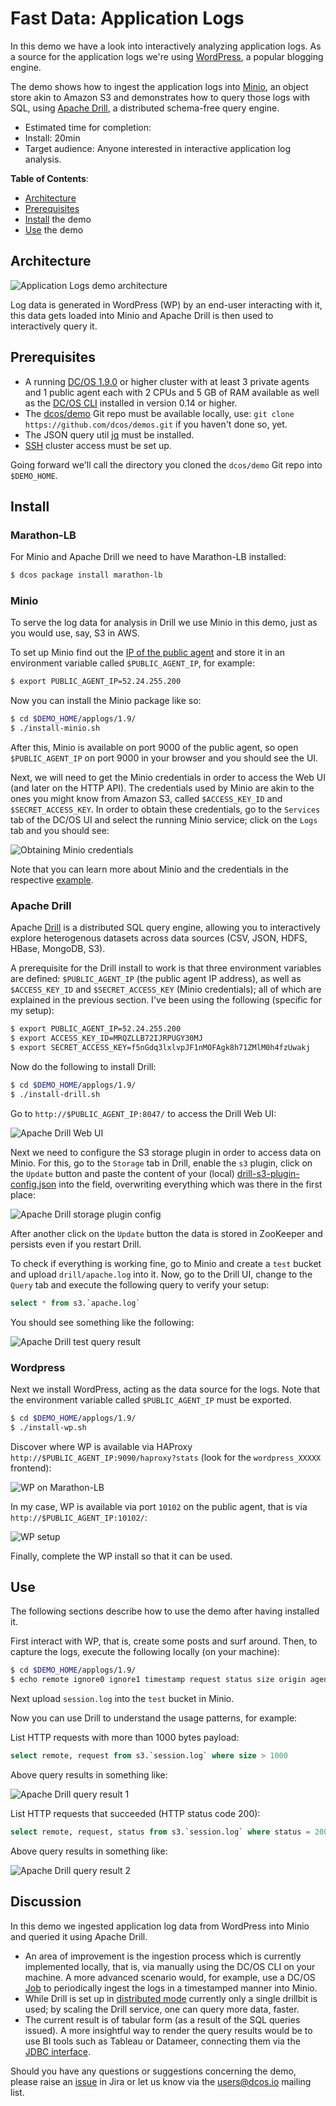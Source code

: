 # Fast Data: Application Logs

In this demo we have a look into interactively analyzing application logs.
As a source for the application logs we're using [WordPress](https://wordpress.org/),
a popular blogging engine.

The demo shows how to ingest the application logs into [Minio](https://minio.io/),
an object store akin to Amazon S3 and demonstrates how to query those logs with SQL,
using [Apache Drill](http://drill.apache.org/), a distributed schema-free query engine.

- Estimated time for completion:
 - Install: 20min
- Target audience: Anyone interested in interactive application log analysis.

**Table of Contents**:

- [Architecture](#architecture)
- [Prerequisites](#prerequisites)
- [Install](#install) the demo
- [Use](#use) the demo

## Architecture

![Application Logs demo architecture](img/applogs-architecture.png)

Log data is generated in WordPress (WP) by an end-user interacting with it, this
data gets loaded into Minio and Apache Drill is then used to interactively query it.

## Prerequisites

- A running [DC/OS 1.9.0](https://dcos.io/releases/1.9.0/) or higher cluster with at least 3 private agents and 1 public agent each with 2 CPUs and 5 GB of RAM available as well as the [DC/OS CLI](https://dcos.io/docs/1.9/usage/cli/install/) installed in version 0.14 or higher.
- The [dcos/demo](https://github.com/dcos/demos/) Git repo must be available locally, use: `git clone https://github.com/dcos/demos.git` if you haven't done so, yet.
- The JSON query util [jq](https://github.com/stedolan/jq/wiki/Installation) must be installed.
- [SSH](https://dcos.io/docs/1.9/administration/access-node/sshcluster/) cluster access must be set up.

Going forward we'll call the directory you cloned the `dcos/demo` Git repo into `$DEMO_HOME`.

## Install

### Marathon-LB

For Minio and Apache Drill we need to have Marathon-LB installed:

```bash
$ dcos package install marathon-lb
```

### Minio

To serve the log data for analysis in Drill we use Minio in this demo, just as you would use, say, S3 in AWS.

To set up Minio find out the [IP of the public agent](https://dcos.io/docs/1.9/administration/locate-public-agent/)
and store it in an environment variable called `$PUBLIC_AGENT_IP`, for example:

```bash
$ export PUBLIC_AGENT_IP=52.24.255.200
```

Now you can install the Minio package like so:

```bash
$ cd $DEMO_HOME/applogs/1.9/
$ ./install-minio.sh
```

After this, Minio is available on port 9000 of the public agent, so open `$PUBLIC_AGENT_IP` on port 9000 in your browser and you should see the UI.

Next, we will need to get the Minio credentials in order to access the Web UI (and later on the HTTP API).
The credentials used by Minio are akin to the ones you might know from Amazon S3, called `$ACCESS_KEY_ID`
and `$SECRET_ACCESS_KEY`. In order to obtain these credentials, go to the `Services` tab of the DC/OS UI and
select the running Minio service; click on the `Logs` tab and you should see:

![Obtaining Minio credentials](img/minio-creds.png)

Note that you can learn more about Minio and the credentials in the respective [example](https://github.com/dcos/examples/tree/master/minio/1.9#access-minio-browser).

### Apache Drill

Apache [Drill](http://drill.apache.org/docs/) is a distributed SQL query engine, allowing
you to interactively explore heterogenous datasets across data sources (CSV, JSON, HDFS, HBase, MongoDB, S3).

A prerequisite for the Drill install to work is that three environment variables
are defined: `$PUBLIC_AGENT_IP` (the public agent IP address), as well as `$ACCESS_KEY_ID`
and `$SECRET_ACCESS_KEY` (Minio credentials); all of which are explained in the
previous section. I've been using the following (specific for my setup):

```bash
$ export PUBLIC_AGENT_IP=52.24.255.200
$ export ACCESS_KEY_ID=MRQZLLB72IJRPUGY30MJ
$ export SECRET_ACCESS_KEY=f5nGdq3lxlvpJF1nMOFAgk8h71ZMlM0h4fzUwakj
```

Now do the following to install Drill:

```bash
$ cd $DEMO_HOME/applogs/1.9/
$ ./install-drill.sh
```

Go to `http://$PUBLIC_AGENT_IP:8047/` to access the Drill Web UI:

![Apache Drill Web UI](img/drill-ui.png)

Next we need to configure the S3 storage plugin in order to access data on Minio.
For this, go to the `Storage` tab in Drill, enable the `s3` plugin, click on the `Update` button and paste the content of your (local) [drill-s3-plugin-config.json](drill/drill-s3-plugin-config.json) into the field, overwriting everything which was there in the first place:

![Apache Drill storage plugin config](img/drill-storage-plugin.png)

After another click on the `Update` button the data is stored in ZooKeeper and persists even if you restart Drill.

To check if everything is working fine, go to Minio and create a `test` bucket and upload `drill/apache.log` into it.
Now, go to the Drill UI, change to the `Query` tab and execute the following query to verify your setup:

```sql
select * from s3.`apache.log`
```

You should see something like the following:

![Apache Drill test query result](img/drill-test.png)

### Wordpress

Next we install WordPress, acting as the data source for the logs.
Note that the environment variable called `$PUBLIC_AGENT_IP` must be exported.

```bash
$ cd $DEMO_HOME/applogs/1.9/
$ ./install-wp.sh
```

Discover where WP is available via HAProxy `http://$PUBLIC_AGENT_IP:9090/haproxy?stats`
(look for the `wordpress_XXXXX` frontend):

![WP on Marathon-LB](img/wp-mlb.png)

In my case, WP is available via port `10102` on the public agent, that is via `http://$PUBLIC_AGENT_IP:10102/`:

![WP setup](img/wp.png)

Finally, complete the WP install so that it can be used.

## Use

The following sections describe how to use the demo after having installed it.

First interact with WP, that is, create some posts and surf around. Then, to capture the logs,
execute the following locally (on your machine):

```bash
$ cd $DEMO_HOME/applogs/1.9/
$ echo remote ignore0 ignore1 timestamp request status size origin agent > session.log && dcos task log --lines 1000 wordpress | tail -n +30 | sed 's, \[\(.*\)\] , \"\1\" ,' >> session.log
```

Next upload `session.log` into the `test` bucket in Minio.

Now you can use Drill to understand the usage patterns, for example:

List HTTP requests with more than 1000 bytes payload:

```sql
select remote, request from s3.`session.log` where size > 1000
```

Above query results in something like:

![Apache Drill query result 1](img/query-result1.png)


List HTTP requests that succeeded (HTTP status code 200):

```sql
select remote, request, status from s3.`session.log` where status = 200
```

Above query results in something like:

![Apache Drill query result 2](img/query-result2.png)

## Discussion

In this demo we ingested application log data from WordPress into Minio and queried
it using Apache Drill.

- An area of improvement is the ingestion process which is currently implemented
locally, that is, via manually using the DC/OS CLI on your machine. A more advanced
scenario would, for example, use a DC/OS [Job](https://dcos.io/docs/1.9/usage/jobs/)
to periodically ingest the logs in a timestamped manner into Minio.
- While Drill is set up in [distributed mode](http://drill.apache.org/docs/installing-drill-in-distributed-mode/)
currently only a single drillbit is used; by scaling the Drill service, one can
query more data, faster.
- The current result is of tabular form (as a result of the SQL queries issued).
A more insightful way to render the query results would be to use BI tools such as
Tableau or Datameer, connecting them via the [JDBC interface](http://drill.apache.org/docs/interfaces-introduction/).

Should you have any questions or suggestions concerning the demo, please raise an [issue](https://jira.mesosphere.com/) in Jira or let us know via the [users@dcos.io](mailto:users@dcos.io) mailing list.
